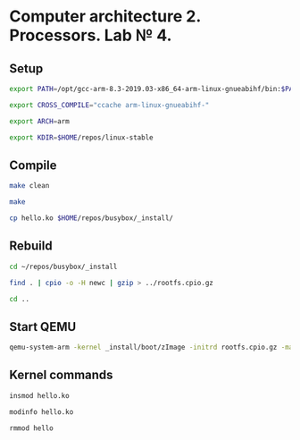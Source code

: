 # Computer architecture 2. Processors. Lab № 4.

## Setup
```bash
export PATH=/opt/gcc-arm-8.3-2019.03-x86_64-arm-linux-gnueabihf/bin:$PATH
```
```bash
export CROSS_COMPILE="ccache arm-linux-gnueabihf-"
```
```bash
export ARCH=arm
```
```bash
export KDIR=$HOME/repos/linux-stable
```

## Compile
```bash
make clean
```
```bash
make
```
```bash
cp hello.ko $HOME/repos/busybox/_install/
```

## Rebuild
```bash
cd ~/repos/busybox/_install
```
```bash
find . | cpio -o -H newc | gzip > ../rootfs.cpio.gz
```
```bash
cd ..
```

## Start QEMU
```bash
qemu-system-arm -kernel _install/boot/zImage -initrd rootfs.cpio.gz -machine virt -nographic -m 512 --append "root=/dev/ram0 rw console=ttyAMA0,115200 mem=512M"
```

## Kernel commands
```bash
insmod hello.ko
```
```bash
modinfo hello.ko
```
```bash
rmmod hello
```




